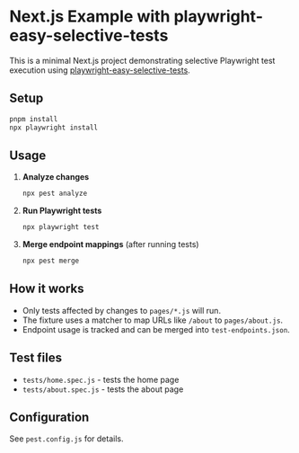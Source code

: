 # Next.js Example with playwright-easy-selective-tests

This is a minimal Next.js project demonstrating selective Playwright test execution using [playwright-easy-selective-tests](https://github.com/your-org/playwright-easy-selective-tests).

## Setup

```bash
pnpm install
npx playwright install
```

## Usage

1. **Analyze changes**

   ```bash
   npx pest analyze
   ```

2. **Run Playwright tests**

   ```bash
   npx playwright test
   ```

3. **Merge endpoint mappings** (after running tests)

   ```bash
   npx pest merge
   ```

## How it works

- Only tests affected by changes to `pages/*.js` will run.
- The fixture uses a matcher to map URLs like `/about` to `pages/about.js`.
- Endpoint usage is tracked and can be merged into `test-endpoints.json`.

## Test files

- `tests/home.spec.js` - tests the home page
- `tests/about.spec.js` - tests the about page

## Configuration

See `pest.config.js` for details.
